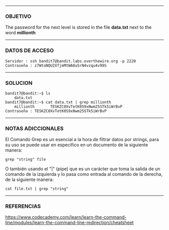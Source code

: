 ----
### OBJETIVO 
The password for the next level is stored in the file **data.txt** next to the word **millionth**

---
### DATOS DE ACCESO
	Servidor : ssh bandit7@bandit.labs.overthewire.org -p 2220
	Contraseña : z7WtoNQU2XfjmMtWA8u5rN4vzqu4v99S

---
### SOLUCION
	bandit7@bandit:~$ ls
		data.txt
	bandit7@bandit:~$ cat data.txt | grep millionth
		millionth       TESKZC0XvTetK0S9xNwm25STk5iWrBvP
	Contraseña : TESKZC0XvTetK0S9xNwm25STk5iWrBvP
---
### NOTAS ADICCIONALES

El Comando Grep es un esencial a la hora de filtrar datos por strings, para su uso se puede usar en especifico en un documento de la siguiente manera:

	grep "string" file

O también usando el "|" (pipe) que es un carácter que toma la salida de un comando de la izquierda y lo pasa como entrada al comando de la derecha, de la siguiente manera:

	cat file.txt | grep "string"

---
### REFERENCIAS
https://www.codecademy.com/learn/learn-the-command-line/modules/learn-the-command-line-redirection/cheatsheet
